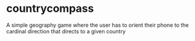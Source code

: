 # countrycompass
A simple geography game where the user has to orient their phone to the cardinal direction that directs to a given country
